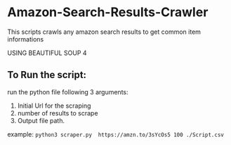# Amazon-Search-Results-Crawler
This scripts crawls any amazon search results to get common item informations

USING BEAUTIFUL SOUP 4

## To Run the script:
run the python file following 3 arguments:
1. Initial Url for the scraping
2. number of results to scrape
3. Output file path.

example: `python3 scraper.py  https://amzn.to/3sYcOs5 100 ./Script.csv`
